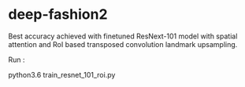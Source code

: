 # deep-fashion2

Best accuracy achieved with finetuned ResNext-101 model with spatial attention and RoI based transposed convolution landmark upsampling.

Run :

python3.6 train_resnet_101_roi.py